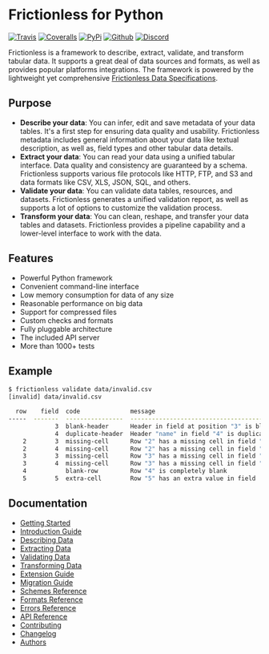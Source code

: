 # Frictionless for Python

[![Travis](https://img.shields.io/travis/frictionlessdata/frictionless-py/master.svg)](https://travis-ci.org/frictionlessdata/frictionless-py)
[![Coveralls](http://img.shields.io/coveralls/frictionlessdata/frictionless-py.svg?branch=master)](https://coveralls.io/r/frictionlessdata/frictionless-py?branch=master)
[![PyPi](https://img.shields.io/pypi/v/frictionless.svg)](https://pypi.python.org/pypi/frictionless)
[![Github](https://img.shields.io/badge/github-master-brightgreen)](https://github.com/frictionlessdata/frictionless-py)
[![Discord](https://img.shields.io/badge/chat-discord-brightgreen)](https://discord.com/channels/695635777199145130/695635777199145133)

Frictionless is a framework to describe, extract, validate, and transform tabular data. It supports a great deal of data sources and formats, as well as provides popular platforms integrations. The framework is powered by the lightweight yet comprehensive [Frictionless Data Specifications](https://specs.frictionlessdata.io/).

## Purpose

- **Describe your data**: You can infer, edit and save metadata of your data tables. It's a first step for ensuring data quality and usability. Frictionless metadata includes general information about your data like textual description, as well as, field types and other tabular data details.
- **Extract your data**: You can read your data using a unified tabular interface. Data quality and consistency are guaranteed by a schema. Frictionless supports various file protocols like HTTP, FTP, and S3 and data formats like CSV, XLS, JSON, SQL, and others.
- **Validate your data**: You can validate data tables, resources, and datasets. Frictionless generates a unified validation report, as well as supports a lot of options to customize the validation process.
- **Transform your data**: You can clean, reshape, and transfer your data tables and datasets. Frictionless provides a pipeline capability and a lower-level interface to work with the data.

## Features

- Powerful Python framework
- Convenient command-line interface
- Low memory consumption for data of any size
- Reasonable performance on big data
- Support for compressed files
- Custom checks and formats
- Fully pluggable architecture
- The included API server
- More than 1000+ tests

## Example

```bash
$ frictionless validate data/invalid.csv
[invalid] data/invalid.csv

  row    field  code              message
-----  -------  ----------------  --------------------------------------------
             3  blank-header      Header in field at position "3" is blank
             4  duplicate-header  Header "name" in field "4" is duplicated
    2        3  missing-cell      Row "2" has a missing cell in field "field3"
    2        4  missing-cell      Row "2" has a missing cell in field "name2"
    3        3  missing-cell      Row "3" has a missing cell in field "field3"
    3        4  missing-cell      Row "3" has a missing cell in field "name2"
    4           blank-row         Row "4" is completely blank
    5        5  extra-cell        Row "5" has an extra value in field  "5"
```

## Documentation

- [Getting Started](https://github.com/frictionlessdata/frictionless-py/blob/master/docs/target/getting-started/README.md)
- [Introduction Guide](https://github.com/frictionlessdata/frictionless-py/blob/master/docs/target/introduction-guide/README.md)
- [Describing Data](https://github.com/frictionlessdata/frictionless-py/blob/master/docs/target/describing-data/README.md)
- [Extracting Data](https://github.com/frictionlessdata/frictionless-py/blob/master/docs/target/extracting-data/README.md)
- [Validating Data](https://github.com/frictionlessdata/frictionless-py/blob/master/docs/target/validating-data/README.md)
- [Transforming Data](https://github.com/frictionlessdata/frictionless-py/blob/master/docs/target/transforming-data/README.md)
- [Extension Guide](https://github.com/frictionlessdata/frictionless-py/blob/master/docs/target/extension-guide/README.md)
- [Migration Guide](https://github.com/frictionlessdata/frictionless-py/blob/master/docs/target/migration-guide/README.md)
- [Schemes Reference](https://github.com/frictionlessdata/frictionless-py/blob/master/docs/target/schemes-reference/README.md)
- [Formats Reference](https://github.com/frictionlessdata/frictionless-py/blob/master/docs/target/formats-reference/README.md)
- [Errors Reference](https://github.com/frictionlessdata/frictionless-py/blob/master/docs/target/errors-reference/README.md)
- [API Reference](https://github.com/frictionlessdata/frictionless-py/blob/master/docs/target/api-reference/README.md)
- [Contributing](https://github.com/frictionlessdata/frictionless-py/blob/master/docs/target/contributing/README.md)
- [Changelog](https://github.com/frictionlessdata/frictionless-py/blob/master/docs/target/changelog/README.md)
- [Authors](https://github.com/frictionlessdata/frictionless-py/blob/master/docs/target/authors/README.md)
